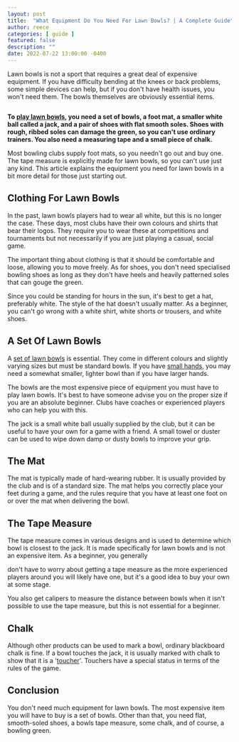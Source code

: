 ```yaml
---
layout: post
title:  "What Equipment Do You Need For Lawn Bowls? | A Complete Guide"
author: reece
categories: [ guide ]
featured: false
description: ""
date: 2022-07-22 13:00:00 -0400
---
```

    

<!-- wp:paragraph -->
<p id="E105" xmlns="http://www.w3.org/1999/xhtml">Lawn bowls is not a sport that requires a great deal of expensive equipment. If you have difficulty bending at the knees or back problems, some simple devices can help, but if you don't have health issues, you won't need them. The bowls themselves are obviously essential items.</p>
<!-- /wp:paragraph -->

<!-- wp:image {"id":1384,"sizeSlug":"full","linkDestination":"none"} -->
<figure class="wp-block-image size-full"><img src="/img/posts/What-Equipment-Do-You-Need-For-Lawn-Bowls.jpg" alt="" class="wp-image-1384"/></figure>
<!-- /wp:image -->

<!-- wp:paragraph -->
<p id="E122"><strong>To <a href="https://www.jackhighbowls.com/help/lawn-bowls-rules/" data-type="post" data-id="304">play lawn bowls</a>, you need a set of bowls, a foot mat, a smaller white ball called a jack, and a pair of shoes with flat smooth soles. Shoes with rough, ribbed soles can damage the green, so you can't use ordinary trainers. You also need a measuring tape and a small piece of chalk.</strong></p>
<!-- /wp:paragraph -->

<!-- wp:paragraph -->
<p id="E141">Most bowling clubs supply foot mats, so you needn't go out and buy one. The tape measure is explicitly made for lawn bowls, so you can't use just any kind. This article explains the equipment you need for lawn bowls in a bit more detail for those just starting out.</p>
<!-- /wp:paragraph -->

<!-- wp:heading -->
<h2 id="E157">Clothing For Lawn Bowls</h2>
<!-- /wp:heading -->

<!-- wp:paragraph -->
<p id="E159">In the past, lawn bowls players had to wear all white, but this is no longer the case. These days, most clubs have their own colours and shirts that bear their logos. They require you to wear these at competitions and tournaments but not necessarily if you are just playing a casual, social game.</p>
<!-- /wp:paragraph -->

<!-- wp:paragraph -->
<p id="E190">The important thing about clothing is that it should be comfortable and loose, allowing you to move freely. As for shoes, you don't need specialised bowling shoes as long as they don't have heels and heavily patterned soles that can gouge the green.</p>
<!-- /wp:paragraph -->

<!-- wp:paragraph -->
<p id="E208">Since you could be standing for hours in the sun, it's best to get a hat, preferably white. The style of the hat doesn't usually matter. As a beginner, you can't go wrong with a white shirt, white shorts or trousers, and white shoes.</p>
<!-- /wp:paragraph -->

<!-- wp:heading -->
<h2 id="E232">A Set Of Lawn Bowls</h2>
<!-- /wp:heading -->

<!-- wp:paragraph -->
<p id="E235">A <a href="https://www.jackhighbowls.com/guide/second-hand-and-pre-loved-lawn-bowls/" data-type="post" data-id="379">set of lawn bowls</a> is essential. They come in different colours and slightly varying sizes but must be standard bowls. If you have <a href="https://www.jackhighbowls.com/guide/best-lawn-bowls-for-small-hands/" data-type="post" data-id="319">small hands</a>, you may need a somewhat smaller, lighter bowl than if you have larger hands.</p>
<!-- /wp:paragraph -->

<!-- wp:paragraph -->
<p id="E246">The bowls are the most expensive piece of equipment you must have to play lawn bowls. It's best to have someone advise you on the proper size if you are an absolute beginner. Clubs have coaches or experienced players who can help you with this.</p>
<!-- /wp:paragraph -->

<!-- wp:paragraph -->
<p id="E254">The jack is a small white ball usually supplied by the club, but it can be useful to have your own for a game with a friend. A small towel or duster can be used to wipe down damp or dusty bowls to improve your grip.</p>
<!-- /wp:paragraph -->

<!-- wp:heading -->
<h2 id="E265">The Mat</h2>
<!-- /wp:heading -->

<!-- wp:paragraph -->
<p id="E267">The mat is typically made of hard-wearing rubber. It is usually provided by the club and is of a standard size. The mat helps you correctly place your feet during a game, and the rules require that you have at least one foot on or over the mat when delivering the bowl.</p>
<!-- /wp:paragraph -->

<!-- wp:heading -->
<h2 id="E278">The Tape Measure</h2>
<!-- /wp:heading -->

<!-- wp:paragraph -->
<p id="E280">The tape measure comes in various designs and is used to determine which bowl is closest to the jack. It is made specifically for lawn bowls and is not an expensive item. As a beginner, you generally</p>
<!-- /wp:paragraph -->

<!-- wp:paragraph -->
<p>don't have to worry about getting a tape measure as the more experienced players around you will likely have one, but it's a good idea to buy your own at some stage.</p>
<!-- /wp:paragraph -->

<!-- wp:paragraph -->
<p id="E299">You also get calipers to measure the distance between bowls when it isn't possible to use the tape measure, but this is not essential for a beginner.</p>
<!-- /wp:paragraph -->

<!-- wp:heading -->
<h2 id="E306">Chalk</h2>
<!-- /wp:heading -->

<!-- wp:paragraph -->
<p id="E308">Although other products can be used to mark a bowl, ordinary blackboard chalk is fine. If a bowl touches the jack, it is usually marked with chalk to show that it is a '<a href="https://www.jackhighbowls.com/help/what-is-a-toucher-in-lawn-bowls/" data-type="post" data-id="1152">toucher</a>'. Touchers have a special status in terms of the rules of the game.</p>
<!-- /wp:paragraph -->

<!-- wp:heading -->
<h2 id="E322">Conclusion</h2>
<!-- /wp:heading -->

<!-- wp:paragraph -->
<p id="E324">You don't need much equipment for lawn bowls. The most expensive item you will have to buy is a set of bowls. Other than that, you need flat, smooth-soled shoes, a bowls tape measure, some chalk, and of course, a bowling green.</p>
<!-- /wp:paragraph -->
    